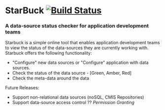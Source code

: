 # StarBuck [![Build Status](https://travis-ci.org/ImranAdan/StarBuck.svg?branch=master)](https://travis-ci.org/ImranAdan/StarBuck)
### A data-source status checker for application development teams

Starbuck is a simple  online tool that enables application development teams to view the status of the data-sources they are currently working with. Starbuck offers the following functionality:

  - "Configure" new data sources or "Configure" application with data sources. 
  - Check the status of the data source - [Green, Amber, Red]
  - Check the meta-data around the data

Future Releases:
  - Support non-relational data sources (noSQL, CMIS Repositories)
  - Support data-source access control ?? _Permission Granting_  
